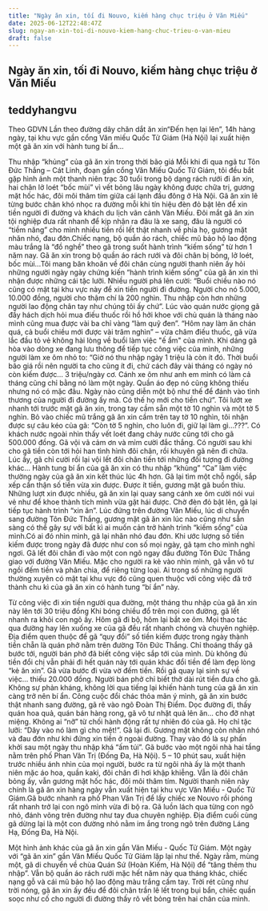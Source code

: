 ```yaml
---
title: "Ngày ăn xin, tối đi Nouvo, kiếm hàng chục triệu ở Văn Miếu"
date: 2025-06-12T22:48:47Z
slug: ngay-an-xin-toi-di-nouvo-kiem-hang-chuc-trieu-o-van-mieu
draft: false
---
```


## Ngày ăn xin, tối đi Nouvo, kiếm hàng chục triệu ở Văn Miếu

## teddyhangvu

Theo GDVN Lần theo đường dây chăn dắt ăn xin“Đến hẹn lại lên”, 14h hàng ngày, tại khu vực gần cổng Văn miếu Quốc Tử Giám (Hà Nội) lại xuất hiện một gã ăn xin với hành tung bí ẩn…

Thu nhập “khủng” của gã ăn xin trong thời bão giá
Mỗi khi đi qua ngã tư Tôn Đức Thắng – Cát Linh, đoạn gần cổng Văn Miếu Quốc Tử Giám, tôi đều bắt gặp hình ảnh một thanh niên trạc 30 tuổi trong bộ dạng rách rưới đi ăn xin, hai chân lở loét “bốc mùi” vì vết bỏng lâu ngày không được chữa trị, gương mặt hốc hác, đôi môi thâm tím giữa cái lạnh đầu đông ở Hà Nội.
Gã ăn xin lê từng bước chân khó nhọc ra đường mỗi khi tín hiệu đèn đỏ bật lên để xin tiền người đi đường và khách du lịch vãn cảnh Văn Miếu. Đôi mắt gã ăn xin tội nghiệp đưa rất nhanh để kịp nhận ra đâu là xe sang, đâu là người có “tiềm năng” cho mình nhiều tiền rồi lết thật nhanh về phía họ, gương mặt nhăn nhó, đau đớn.Chiếc nạng, bộ quần áo rách, chiếc mũ bảo hộ lao động màu trắng là “đồ nghề” theo gã trong suốt hành trình “kiếm sống” từ hơn 1 năm nay.
Gã ăn xin trong bộ quần áo rách rưới và đôi chân bị bỏng, lở loét, bốc mùi...Tôi mang băn khoăn về đôi chân cùng người thanh niên ấy hỏi những người ngày ngày chứng kiến “hành trình kiếm sống” của gã ăn xin thì nhận được những cái tặc lưỡi. Nhiều người phá lên cười: “Buổi chiều nào nó cũng có mặt tại khu vực này để xin tiền người đi đường. Người cho nó 5.000, 10.000 đồng, người cho thậm chí là 200 nghìn. Thu nhập còn hơn những người lao động chân tay như chúng tôi ấy chứ”.
Lúc vào quán nước giọng gã đầy hách dịch hỏi mua điếu thuốc rồi hồ hởi khoe với chủ quán là tháng nào mình cũng mua được vài ba chỉ vàng “làm quỹ đen”.
“Hôm nay làm ăn chán quá, cả buổi chiều mới được vài trăm nghìn” – vừa châm điếu thuốc, gã vừa lắc đầu tỏ vẻ không hài lòng về buổi làm việc "ế ẩm" của mình.
Khi dáng gã hòa vào dòng xe đang lưu thông để tiếp tục công việc của mình, những người làm xe ôm nhỏ to: “Giờ nó thu nhập ngày 1 triệu là còn ít đó. Thời buổi bão giá rồi nên người ta cho cũng ít đi, chứ cách đây vài tháng có ngày nó còn kiếm được… 3 triệu/ngày cơ. Cánh xe ôm như anh em mình có làm cả tháng cũng chỉ bằng nó làm một ngày. Quần áo đẹp nó cũng không thiếu nhưng nó có mặc đâu. Ngày nào cũng diễn một bộ như thế để đánh vào tình thương của người đi đường ấy mà. Có thế họ mới cho tiền chứ”.
Tôi lướt xe nhanh tới trước mặt gã ăn xin, trong tay cầm sẵn một tờ 10 nghìn và một tờ 5 nghìn. Bỏ vào chiếc mũ trắng gã ăn xin cầm trên tay tờ 10 nghìn, tôi nhận được sự câu kéo của gã: “Còn tờ 5 nghìn, cho luôn đi, giữ lại làm gì…???”. Có khách nước ngoài nhìn thấy vết loét đang chảy nước cũng tới cho gã 500.000 đồng. Gã vội vã cảm ơn và mỉm cười đắc thắng. Có người sau khi cho gã tiền còn tới hỏi han tình hình đôi chân, rồi khuyên gã nên đi chữa. Lúc ấy, gã chỉ cười rồi lại vội lết đôi chân tiến tới những đối tượng đi đường khác…
Hành tung bí ẩn của gã ăn xin có thu nhập “khủng”
“Ca” làm việc thường ngày của gã ăn xin kết thúc lúc 4h hơn. Gã lại tìm một chỗ ngồi, sắp xếp cẩn thận số tiền vừa xin được. Được ít tiền, gương mặt gã buồn thiu. Những lượt xin được nhiều, gã ăn xin lại quay sang cánh xe ôm cười nói vui vẻ như để khoe thành tích mình vừa gặt hái được. Chờ đèn đỏ bật lên, gã lại tiếp tục hành trình “xin ăn”.
Lúc đứng trên đường Văn Miếu, lúc di chuyển sang đường Tôn Đức Thắng, gương mặt gã ăn xin lúc nào cũng như sẵn sàng có thể gây sự với bất kì ai muốn cản trở hành trình “kiếm sống” của mình.Có ai đó nhìn mình, gã lại nhăn nhó đau đớn. Khi ước lượng số tiền kiếm được trong ngày đã được như con số mọi ngày, gã tạm cho mình nghỉ ngơi. Gã lết đôi chân đi vào một con ngõ ngay đầu đường Tôn Đức Thắng giao với đường Văn Miếu. Mặc cho người ra kẻ vào nhìn mình, gã vẫn vô tư ngồi đếm tiền và phân chia, để riêng từng loại. Ai trong số những người thường xuyên có mặt tại khu vực đó cũng quen thuộc với công việc đã trở thành chu kì của gã ăn xin có hành tung “bí ẩn” này.

Từ công việc đi xin tiền người qua đường, một tháng thu nhập của gã ăn xin này lên tới 30 triệu đồng
Khi bóng chiều đổ trên mọi con đường, gã lết nhanh ra khỏi con ngõ ấy. Hôm gã đi bộ, hôm lại bắt xe ôm. Mọi thao tác qua đường hay lên xuống xe của gã đều rất nhanh chóng và chuyên nghiệp.
Địa điểm quen thuộc để gã “quy đổi” số tiền kiếm được trong ngày thành tiền chẵn là quán phở nằm trên đường Tôn Đức Thắng. Chỉ thoáng thấy gã bước tới, người bán phở đã biết công việc sắp tới của mình. Dù không đủ tiền đổi chị vẫn phải đi hết quán này tới quán khác đổi tiền để làm đẹp lòng “kẻ ăn xin”. Gã vừa bước đi vừa vờ đếm tiền. Rồi gã quay lại sinh sự về việc… thiếu 20.000 đồng. Người bán phở chỉ biết thở dài rút tiền đưa cho gã. Không sự phản kháng, không lời qua tiếng lại khiến hành tung của gã ăn xin càng trở nên bí ẩn.
Công cuộc đổi chác thỏa mãn ý mình, gã ăn xin bước thật nhanh sang đường, gã rẽ vào ngõ Đoàn Thị Điểm. Dọc đường đi, thấy quán hoa quả, quán bán hàng rong, gã vô tư nhặt quả lên ăn… cho đỡ nhạt miệng. Không ai “nỡ” từ chối hành động rất tự nhiên đó của gã. Họ chỉ tặc lưỡi: “Dây vào nó làm gì cho mệt!”.
Gã lại đi. Gương mặt không còn nhăn nhó và đau đớn như khi đứng xin tiền ở ngoài đường. Thay vào đó là sự phấn khởi sau một ngày thu nhập khá “ấm túi”. Gã bước vào một ngôi nhà hai tầng nằm trên phố Phan Văn Trị (Đống Đa, Hà Nội). 5 – 10 phút sau, xuất hiện trước nhiều ánh nhìn của mọi người, bước ra từ ngôi nhà ấy là một thanh niên mặc áo hoa, quần kaki, đôi chân đi hơi khập khiễng. Vẫn là đôi chân bỏng ấy, vẫn gương mặt hốc hác, đôi môi thâm tím. Người thanh niên này chính là gã ăn xin hàng ngày vẫn xuất hiện tại khu vực Văn Miếu - Quốc Tử Giám.Gã bước nhanh ra phố Phan Văn Trị để lấy chiếc xe Nouvo rồi phóng rất nhanh trở lại con ngõ mình vừa đi bộ ra. Gã luồn lách qua từng con ngõ nhỏ, đánh võng trên đường như tay đua chuyên nghiệp. Địa điểm cuối cùng gã dừng lại là một con đường nhỏ nằm im ắng trong ngõ trên đường Láng Hạ, Đống Đa, Hà Nội.

Một hình ảnh khác của gã ăn xin gần Văn Miếu - Quốc Tử Giám.
Một ngày với “gã ăn xin” gần Văn Miếu Quốc Tử Giám lặp lại như thế. Ngày rằm, mùng một, gã di chuyển về chùa Quán Sứ (Hoàn Kiếm, Hà Nội) để “tăng thêm thu nhập”. Vẫn bộ quần áo rách rưới mặc hết năm này qua tháng khác, chiếc nạng gỗ và cái mũ bảo hộ lao động màu trắng cầm tay. Trời rét cũng như trời nóng, gã ăn xin ấy đều để đôi chân trần lê lết trong bụi bẩn, chiếc quần soọc như cố cho người đi đường thấy rõ vết bỏng trên hai chân của mình.